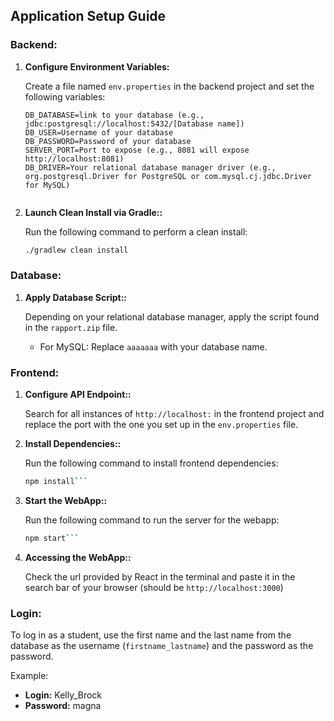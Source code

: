 ## Application Setup Guide

### Backend:

1. **Configure Environment Variables:**

   Create a file named `env.properties` in the backend project and set the following variables:

   ```properties
   DB_DATABASE=link to your database (e.g., jdbc:postgresql://localhost:5432/[Database name])
   DB_USER=Username of your database
   DB_PASSWORD=Password of your database
   SERVER_PORT=Port to expose (e.g., 8081 will expose http://localhost:8081)
   DB_DRIVER=Your relational database manager driver (e.g., org.postgresql.Driver for PostgreSQL or com.mysql.cj.jdbc.Driver for MySQL)

   
2. **Launch Clean Install via Gradle\::**

   Run the following command to perform a clean install:

   ```bash
   ./gradlew clean install

### Database:

1. **Apply Database Script\::**

   Depending on your relational database manager, apply the script found in the `rapport.zip` file.

   - For MySQL: Replace `aaaaaaa` with your database name.
  
### Frontend:

1. **Configure API Endpoint\::**

   Search for all instances of `http://localhost:` in the frontend project and replace the port with the one you set up in the `env.properties` file.

2. **Install Dependencies\::**

   Run the following command to install frontend dependencies:

   ```bash
   npm install```

3. **Start the WebApp\::**

   Run the following command to run the server for the webapp:

   ```bash
   npm start```

4. **Accessing the WebApp\::**

   Check the url provided by React in the terminal and paste it in the search bar of your browser (should be `http://localhost:3000`)


### Login:

To log in as a student, use the first name and the last name from the database as the username (`firstname_lastname`) and the password as the password.

Example:

- **Login:** Kelly_Brock
- **Password:** magna
